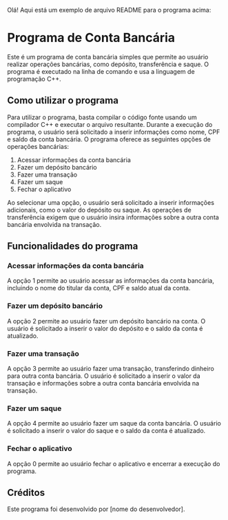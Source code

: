 Olá! Aqui está um exemplo de arquivo README para o programa acima:

# Programa de Conta Bancária

Este é um programa de conta bancária simples que permite ao usuário realizar operações bancárias, como depósito, transferência e saque. O programa é executado na linha de comando e usa a linguagem de programação C++.

## Como utilizar o programa

Para utilizar o programa, basta compilar o código fonte usando um compilador C++ e executar o arquivo resultante. Durante a execução do programa, o usuário será solicitado a inserir informações como nome, CPF e saldo da conta bancária. O programa oferece as seguintes opções de operações bancárias:

1. Acessar informações da conta bancária
2. Fazer um depósito bancário
3. Fazer uma transação
4. Fazer um saque
0. Fechar o aplicativo

Ao selecionar uma opção, o usuário será solicitado a inserir informações adicionais, como o valor do depósito ou saque. As operações de transferência exigem que o usuário insira informações sobre a outra conta bancária envolvida na transação.

## Funcionalidades do programa

### Acessar informações da conta bancária

A opção 1 permite ao usuário acessar as informações da conta bancária, incluindo o nome do titular da conta, CPF e saldo atual da conta.

### Fazer um depósito bancário

A opção 2 permite ao usuário fazer um depósito bancário na conta. O usuário é solicitado a inserir o valor do depósito e o saldo da conta é atualizado.

### Fazer uma transação

A opção 3 permite ao usuário fazer uma transação, transferindo dinheiro para outra conta bancária. O usuário é solicitado a inserir o valor da transação e informações sobre a outra conta bancária envolvida na transação.

### Fazer um saque

A opção 4 permite ao usuário fazer um saque da conta bancária. O usuário é solicitado a inserir o valor do saque e o saldo da conta é atualizado.

### Fechar o aplicativo

A opção 0 permite ao usuário fechar o aplicativo e encerrar a execução do programa.

## Créditos

Este programa foi desenvolvido por [nome do desenvolvedor].
